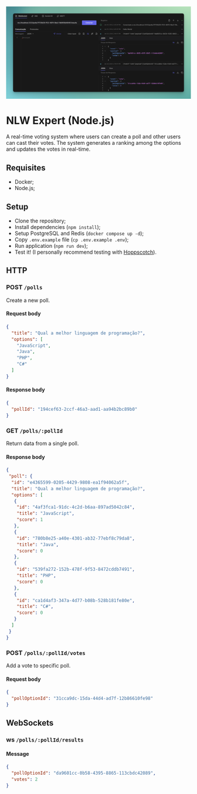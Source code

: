 ![Cover](./.github/cover.png)

# NLW Expert (Node.js)

A real-time voting system where users can create a poll and other users can cast their votes. The system generates a ranking among the options and updates the votes in real-time.

## Requisites

- Docker;
- Node.js;

## Setup

- Clone the repository;
- Install dependencies (`npm install`);
- Setup PostgreSQL and Redis (`docker compose up -d`);
- Copy `.env.example` file (`cp .env.example .env`);
- Run application (`npm run dev`);
- Test it! (I personally recommend testing with [Hoppscotch](https://hoppscotch.io/)).

## HTTP

### POST `/polls`

Create a new poll.

#### Request body

```json
{
  "title": "Qual a melhor linguagem de programação?",
  "options": [
    "JavaScript",
    "Java",
    "PHP",
    "C#"
  ]
}
```

#### Response body

```json
{
  "pollId": "194cef63-2ccf-46a3-aad1-aa94b2bc89b0"
}
```

### GET `/polls/:pollId`

Return data from a single poll.

#### Response body

```json
{
 "poll": {
  "id": "e4365599-0205-4429-9808-ea1f94062a5f",
  "title": "Qual a melhor linguagem de programação?",
  "options": [
   {
    "id": "4af3fca1-91dc-4c2d-b6aa-897ad5042c84",
    "title": "JavaScript",
    "score": 1
   },
   {
    "id": "780b8e25-a40e-4301-ab32-77ebf8c79da8",
    "title": "Java",
    "score": 0
   },
   {
    "id": "539fa272-152b-478f-9f53-8472cddb7491",
    "title": "PHP",
    "score": 0
   },
   {
    "id": "ca1d4af3-347a-4d77-b08b-528b181fe80e",
    "title": "C#",
    "score": 0
   }
  ]
 }
}
```

### POST `/polls/:pollId/votes`

Add a vote to specific poll.

#### Request body

```json
{
  "pollOptionId": "31cca9dc-15da-44d4-ad7f-12b86610fe98"
}
```

## WebSockets

### ws `/polls/:pollId/results`

#### Message

```json
{
  "pollOptionId": "da9601cc-0b58-4395-8865-113cbdc42089",
  "votes": 2
}
```
